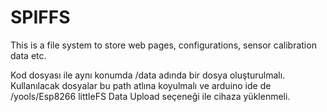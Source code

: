 

# SPIFFS

This is a file system to store web pages, configurations, sensor calibration data etc.

Kod dosyası ile aynı konumda /data adında bir dosya oluşturulmalı. Kullanılacak dosyalar bu path atlına koyulmalı ve arduino ide de /yools/Esp8266 littleFS Data Upload seçeneği ile cihaza yüklenmeli. 